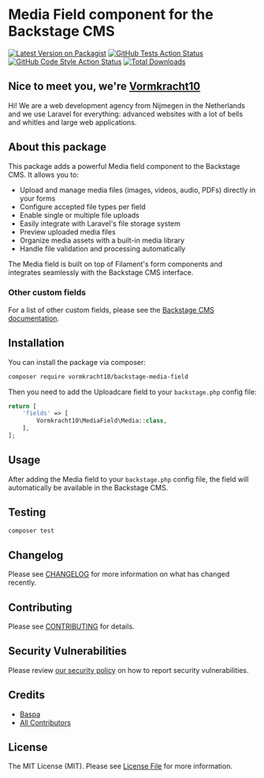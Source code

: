 # Media Field component for the Backstage CMS

[![Latest Version on Packagist](https://img.shields.io/packagist/v/vormkracht10/backstage-media-field.svg?style=flat-square)](https://packagist.org/packages/vormkracht10/backstage-media-field)
[![GitHub Tests Action Status](https://img.shields.io/github/actions/workflow/status/vormkracht10/backstage-media-field/run-tests.yml?branch=main&label=tests&style=flat-square)](https://github.com/vormkracht10/backstage-media-field/actions?query=workflow%3Arun-tests+branch%3Amain)
[![GitHub Code Style Action Status](https://img.shields.io/github/actions/workflow/status/vormkracht10/backstage-media-field/fix-php-code-styling.yml?branch=main&label=code%20style&style=flat-square)](https://github.com/vormkracht10/backstage-media-field/actions?query=workflow%3A"Fix+PHP+code+styling"+branch%3Amain)
[![Total Downloads](https://img.shields.io/packagist/dt/vormkracht10/backstage-media-field.svg?style=flat-square)](https://packagist.org/packages/vormkracht10/backstage-media-field)

## Nice to meet you, we're [Vormkracht10](https://vormkracht10.nl)

Hi! We are a web development agency from Nijmegen in the Netherlands and we use Laravel for everything: advanced websites with a lot of bells and whitles and large web applications.

## About this package

This package adds a powerful Media field component to the Backstage CMS. It allows you to:

-   Upload and manage media files (images, videos, audio, PDFs) directly in your forms
-   Configure accepted file types per field
-   Enable single or multiple file uploads
-   Easily integrate with Laravel's file storage system
-   Preview uploaded media files
-   Organize media assets with a built-in media library
-   Handle file validation and processing automatically

The Media field is built on top of Filament's form components and integrates seamlessly with the Backstage CMS interface.

### Other custom fields

For a list of other custom fields, please see the [Backstage CMS documentation](https://github.com/vormkracht10/backstage/blob/main/docs/04-plugins/01-introduction.md).

## Installation

You can install the package via composer:

```bash
composer require vormkracht10/backstage-media-field
```

Then you need to add the Uploadcare field to your `backstage.php` config file:

```php
return [
    'fields' => [
        Vormkracht10\MediaField\Media::class,
    ],
];
```

## Usage

After adding the Media field to your `backstage.php` config file, the field will automatically be available in the Backstage CMS.

## Testing

```bash
composer test
```

## Changelog

Please see [CHANGELOG](CHANGELOG.md) for more information on what has changed recently.

## Contributing

Please see [CONTRIBUTING](.github/CONTRIBUTING.md) for details.

## Security Vulnerabilities

Please review [our security policy](../../security/policy) on how to report security vulnerabilities.

## Credits

-   [Baspa](https://github.com/vormkracht10)
-   [All Contributors](../../contributors)

## License

The MIT License (MIT). Please see [License File](LICENSE.md) for more information.
